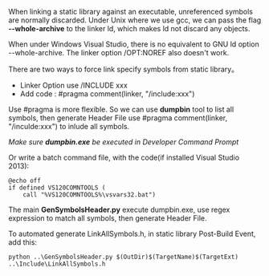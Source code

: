 When linking a static library against an executable, unreferenced symbols are normally discarded. Under Unix where we use gcc, we can pass the flag **--whole-archive** to the linker ld, which makes ld not discard any objects.

When under Windows Visual Studio, there is no equivalent to GNU ld option --whole-archive.  The linker option /OPT:NOREF also doesn't work.

There are two ways to force link specify symbols from static library。

* Linker Option use /INCLUDE xxx
* Add code : #pragma comment(linker, "/include:xxx")

Use #pragma is more flexible. So we can use **dumpbin** tool to list all symbols, then generate Header File use  #pragma comment(linker, "/inculde:xxx") to inlude all symbols.

*Make sure **dumpbin.exe** be executed in Developer Command Prompt*

Or write a batch command file, with the code(if installed Visual Studio 2013): 

```
@echo off
if defined VS120COMNTOOLS (
    call "%VS120COMNTOOLS%\vsvars32.bat")
```

The main **GenSymbolsHeader.py** execute dumpbin.exe, use regex expression to match all symbols, then generate Header File.

To automated generate LinkAllSymbols.h, in static library Post-Build Event, add this:

```
python ..\GenSymbolsHeader.py $(OutDir)$(TargetName)$(TargetExt) ..\Include\LinkAllSymbols.h
```

